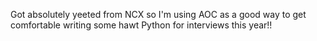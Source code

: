 Got absolutely yeeted from NCX so I'm using AOC as a good way to get comfortable writing some hawt Python for interviews this year!!
